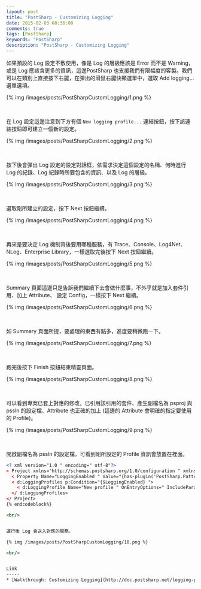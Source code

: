 ```yaml
---
layout: post
title: "PostSharp - Customizing Logging"
date: 2015-02-03 08:36:00
comments: true
tags: [PostSharp]
keywords: "PostSharp"
description: "PostSharp - Customizing Logging"
---
```


如果預設的 Log 設定不敷使用，像是 Log 的層級應該是 Error 而不是 Warning，或是 Log 應該含更多的資訊，這邊PostSharp 也支援我們有限幅度的客製。我們可以在類別上直接按下右鍵，在彈出的滑鼠右鍵快顯選單中，選取 Add logging... 選單選項。  

<!-- More -->

{% img /images/posts/PostSharpCustomLogging/1.png %}

<br/>


在 Log 設定這邊注意到下方有個 `New logging profile...` 連結按鈕，按下該連結按鈕即可建立一個新的設定。  

{% img /images/posts/PostSharpCustomLogging/2.png %}

<br/>


按下後會彈出 Log 設定的設定對話框，依需求決定這個設定的名稱、何時進行 Log 的紀錄、Log 紀錄時所要包含的資訊、以及 Log 的層級。  

{% img /images/posts/PostSharpCustomLogging/3.png %}

<br/>


選取剛所建立的設定，按下 Next 按鈕繼續。  

{% img /images/posts/PostSharpCustomLogging/4.png %}

<br/>


再來是要決定 Log 機制背後要用哪種服務，有 Trace、Console、Log4Net、NLog、Enterprise Library，一樣選取完後按下 Next 按鈕繼續。  

{% img /images/posts/PostSharpCustomLogging/5.png %}

<br/>


Summary 頁面這邊只是告訴我們繼續下去會做什麼事，不外乎就是加入套件引用、加上 Attribute、 設定 Config，一樣按下 Next 繼續。  

{% img /images/posts/PostSharpCustomLogging/6.png %}

<br/>


如 Summary 頁面所提，要處理的東西有點多，進度要稍微跑一下。  

{% img /images/posts/PostSharpCustomLogging/7.png %}

<br/>


跑完後按下 Finish 按鈕結束精靈頁面。  

{% img /images/posts/PostSharpCustomLogging/8.png %}

<br/>


可以看到專案已套上對應的修改，已引用該引用的套件、產生副檔名為 psproj 與 pssln 的設定檔、Attribute 也正確的加上 (這邊的 Attribute 會明確的指定要使用的 Profile)。  

{% img /images/posts/PostSharpCustomLogging/9.png %}

<br/>


開啟副檔名為 pssln 的設定檔，可看到剛所設定的 Profile 資訊會放置在裡面。  

```xml 
<? xml version="1.0 " encoding=" utf-8"?>
< Project xmlns="http://schemas.postsharp.org/1.0/configuration " xmlns:d="clr-namespace:PostSharp.Patterns.Diagnostics;assembly:PostSharp.Patterns.Diagnostics " xmlns:p=" http://schemas.postsharp.org/1.0/configuration ">
  < Property Name="LoggingEnabled " Value="{has-plugin('PostSharp.Patterns.Diagnostics')} " Deferred=" true" />
  < d:LoggingProfiles p:Condition="{$LoggingEnabled} ">
    < d:LoggingProfile Name="New profile " OnEntryOptions=" IncludeParameterType | IncludeParameterName | IncludeParameterValue | IncludeThisArgument" OnSuccessOptions="IncludeParameterType | IncludeParameterName | IncludeParameterValue | IncludeReturnValue | IncludeThisArgument" OnExceptionOptions="IncludeParameterType | IncludeParameterName | IncludeParameterValue | IncludeThisArgument" />
  </ d:LoggingProfiles>
</ Project>
{% endcodeblock%}

<br/>


運行後 Log 會送入對應的服務。  

{% img /images/posts/PostSharpCustomLogging/10.png %}

<br/>


Link
-----
* [Walkthrough: Customizing Logging](http://doc.postsharp.net/logging-profiles)
